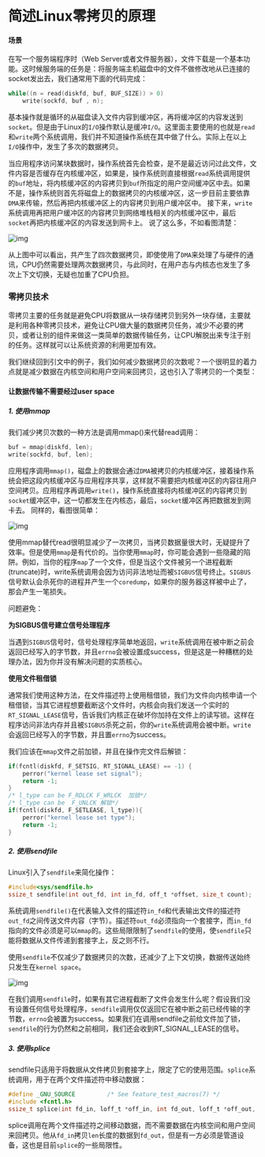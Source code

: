 # 简述Linux零拷贝的原理

#### 场景

在写一个服务端程序时（Web Server或者文件服务器），文件下载是一个基本功能。这时候服务端的任务是：将服务端主机磁盘中的文件不做修改地从已连接的socket发出去，我们通常用下面的代码完成：

```c
while((n = read(diskfd, buf, BUF_SIZE)) > 0)
    write(sockfd, buf , n);
```

基本操作就是循环的从磁盘读入文件内容到缓冲区，再将缓冲区的内容发送到`socket`。但是由于Linux的`I/O`操作默认是缓冲`I/O`。这里面主要使用的也就是`read`和`write`两个系统调用，我们并不知道操作系统在其中做了什么。实际上在以上`I/O`操作中，发生了多次的数据拷贝。

当应用程序访问某块数据时，操作系统首先会检查，是不是最近访问过此文件，文件内容是否缓存在内核缓冲区，如果是，操作系统则直接根据`read`系统调用提供的`buf`地址，将内核缓冲区的内容拷贝到`buf`所指定的用户空间缓冲区中去。如果不是，操作系统则首先将磁盘上的数据拷贝的内核缓冲区，这一步目前主要依靠 `DMA`来传输，然后再把内核缓冲区上的内容拷贝到用户缓冲区中。
接下来，`write`系统调用再把用户缓冲区的内容拷贝到网络堆栈相关的内核缓冲区中，最后`socket`再把内核缓冲区的内容发送到网卡上。
说了这么多，不如看图清楚：

![img](https://upload-images.jianshu.io/upload_images/272719-9b800f62a9c0e47d.PNG?imageMogr2/auto-orient/strip|imageView2/2/w/544/format/webp)

从上图中可以看出，共产生了四次数据拷贝，即使使用了`DMA`来处理了与硬件的通讯，CPU仍然需要处理两次数据拷贝，与此同时，在用户态与内核态也发生了多次上下文切换，无疑也加重了CPU负担。

### 零拷贝技术

零拷贝主要的任务就是避免CPU将数据从一块存储拷贝到另外一块存储，主要就是利用各种零拷贝技术，避免让CPU做大量的数据拷贝任务，减少不必要的拷贝，或者让别的组件来做这一类简单的数据传输任务，让CPU解脱出来专注于别的任务。这样就可以让系统资源的利用更加有效。

我们继续回到引文中的例子，我们如何减少数据拷贝的次数呢？一个很明显的着力点就是减少数据在内核空间和用户空间来回拷贝，这也引入了零拷贝的一个类型：

#### 让数据传输不需要经过user space

##### 1. 使用mmap

我们减少拷贝次数的一种方法是调用mmap()来代替read调用：

```c
buf = mmap(diskfd, len);
write(sockfd, buf, len);
```

应用程序调用`mmap()`，磁盘上的数据会通过`DMA`被拷贝的内核缓冲区，接着操作系统会把这段内核缓冲区与应用程序共享，这样就不需要把内核缓冲区的内容往用户空间拷贝。应用程序再调用`write()`，操作系统直接将内核缓冲区的内容拷贝到`socket`缓冲区中，这一切都发生在内核态，最后，`socket`缓冲区再把数据发到网卡去。
同样的，看图很简单：

![img](https://upload-images.jianshu.io/upload_images/272719-c955c60095647d6e.PNG?imageMogr2/auto-orient/strip|imageView2/2/w/550/format/webp)

使用mmap替代read很明显减少了一次拷贝，当拷贝数据量很大时，无疑提升了效率。但是使用`mmap`是有代价的。当你使用`mmap`时，你可能会遇到一些隐藏的陷阱。例如，当你的程序`map`了一个文件，但是当这个文件被另一个进程截断(truncate)时，write系统调用会因为访问非法地址而被`SIGBUS`信号终止。`SIGBUS`信号默认会杀死你的进程并产生一个`coredump`，如果你的服务器这样被中止了，那会产生一笔损失。

问题避免：

**为SIGBUS信号建立信号处理程序**

当遇到`SIGBUS`信号时，信号处理程序简单地返回，`write`系统调用在被中断之前会返回已经写入的字节数，并且`errno`会被设置成success，但是这是一种糟糕的处理办法，因为你并没有解决问题的实质核心。

**使用文件租借锁**

通常我们使用这种方法，在文件描述符上使用租借锁，我们为文件向内核申请一个租借锁，当其它进程想要截断这个文件时，内核会向我们发送一个实时的`RT_SIGNAL_LEASE`信号，告诉我们内核正在破坏你加持在文件上的读写锁。这样在程序访问非法内存并且被`SIGBUS`杀死之前，你的`write`系统调用会被中断。`write`会返回已经写入的字节数，并且置`errno`为success。

我们应该在`mmap`文件之前加锁，并且在操作完文件后解锁：

```c
if(fcntl(diskfd, F_SETSIG, RT_SIGNAL_LEASE) == -1) {
    perror("kernel lease set signal");
    return -1;
}
/* l_type can be F_RDLCK F_WRLCK  加锁*/
/* l_type can be  F_UNLCK 解锁*/
if(fcntl(diskfd, F_SETLEASE, l_type)){
    perror("kernel lease set type");
    return -1;
}
```

##### 2. 使用sendfile

Linux引入了`sendfile`来简化操作：

```c
#include<sys/sendfile.h>
ssize_t sendfile(int out_fd, int in_fd, off_t *offset, size_t count);
```

系统调用`sendfile()`在代表输入文件的描述符`in_fd`和代表输出文件的描述符`out_fd`之间传送文件内容（字节）。描述符`out_fd`必须指向一个套接字，而`in_fd`指向的文件必须是可以`mmap`的。这些局限限制了`sendfile`的使用，使`sendfile`只能将数据从文件传递到套接字上，反之则不行。

使用`sendfile`不仅减少了数据拷贝的次数，还减少了上下文切换，数据传送始终只发生在`kernel space`。

![img](https://upload-images.jianshu.io/upload_images/272719-5c49aebc85085726.PNG?imageMogr2/auto-orient/strip|imageView2/2/w/626/format/webp)

在我们调用`sendfile`时，如果有其它进程截断了文件会发生什么呢？假设我们没有设置任何信号处理程序，`sendfile`调用仅仅返回它在被中断之前已经传输的字节数，`errno`会被置为success。如果我们在调用sendfile之前给文件加了锁，`sendfile`的行为仍然和之前相同，我们还会收到RT_SIGNAL_LEASE的信号。

##### 3. 使用splice

sendfile只适用于将数据从文件拷贝到套接字上，限定了它的使用范围。`splice`系统调用，用于在两个文件描述符中移动数据：

```c
#define _GNU_SOURCE         /* See feature_test_macros(7) */
#include <fcntl.h>
ssize_t splice(int fd_in, loff_t *off_in, int fd_out, loff_t *off_out, size_t len, unsigned int flags);
```

splice调用在两个文件描述符之间移动数据，而不需要数据在内核空间和用户空间来回拷贝。他从`fd_in`拷贝`len`长度的数据到`fd_out`，但是有一方必须是管道设备，这也是目前`splice`的一些局限性。

